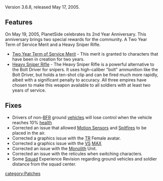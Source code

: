 Version 3.6.8, released May 17, 2005.

## Features

On May 19, 2005, PlanetSide celebrates its 2nd Year Anniversary. This
anniversary brings two special rewards for the community. A Two Year
Term of Service Merit and a Heavy Sniper Rifle.

- [Two Year Term of Service Merit](../Term_of_Service.md) - This
  merit is granted to characters that have been in creation for two
  years.
- [Heavy Sniper Rifle](../Heavy_Scout_Rifle.md) - The Heavy
  Sniper Rifle is a powerful alternative to the Bolt Driver for
  snipers. It uses high-caliber "bolt" ammunition like the Bolt
  Driver, but holds a ten-shot clip and can be fired much more
  rapidly, albeit with a significant penalty to accuracy. All three
  empires have chosen to make this weapon available to all soldiers
  with at least two years of service.

## Fixes

- Drivers of non-[BFR](../BFR.md) ground
  [vehicles](vehicle.md) will lose control when the vehicle
  reaches 10% [health](health.md)
- Corrected an issue that allowed [Motion
  Sensors](#Motion_Sensor) and
  [Spitfires](../Spitfire_Turret.md) to be placed in the air.
- Corrected a graphics issue with the [TR](../TR.md) Female
  avatar.
- Corrected a graphics issue with the [VS](../VS.md)
  [MAX](../MAX.md)
- Corrected an issue with the [Monolith](../Monolith.md) Unit.
- Corrected an issue with the reticules when switching characters.
- Some [Squad](../Squad.md) Experience Revision regarding ground
  vehicles and soldier distance from the squad center.

[category:Patches](category:Patches.md)
